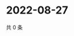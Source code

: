 # 2022-08-27

共 0 条

<!-- BEGIN WEIBO -->
<!-- 最后更新时间 Sat Aug 27 2022 13:21:54 GMT+0800 (China Standard Time) -->

<!-- END WEIBO -->
